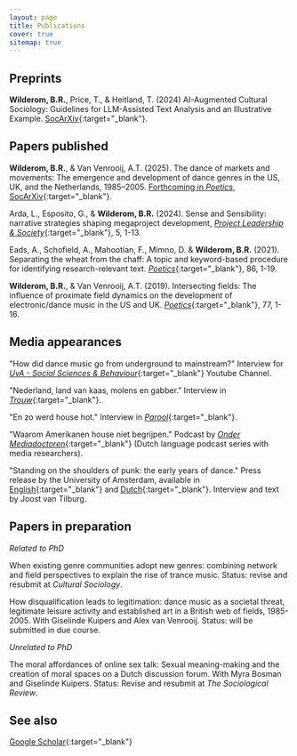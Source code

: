 ```yaml
---
layout: page
title: Publications
cover: true
sitemap: true
---
```



## Preprints

**Wilderom, B.R.**, Price, T., & Heitland, T. (2024) AI-Augmented Cultural Sociology: Guidelines for LLM-Assisted Text Analysis and an Illustrative Example. [SocArXiv](https://doi.org/10.31235/osf.io/tx8jn){:target="_blank"}. 


## Papers published

**Wilderom, B.R.**, & Van Venrooij, A.T. (2025). The dance of markets and movements: The emergence and development of dance genres in the US, UK, and the Netherlands, 1985–2005. [Forthcoming in _Poetics_, SocArXiv](https://doi.org/10.31235/osf.io/aq8ep){:target="_blank"}.

Arda, L., Esposito, G., & **Wilderom, B.R.** (2024). Sense and Sensibility: narrative strategies shaping megaproject development, [_Project Leadership & Society_](https://www.sciencedirect.com/science/article/pii/S2666721524000036?via%3Dihub){:target="_blank"}, 5, 1-13.

Eads, A., Schofield, A., Mahootian, F., Mimno, D. & **Wilderom, B.R.** (2021). Separating the wheat from the chaff: A topic and keyword-based procedure for identifying research-relevant text. [_Poetics_](https://www.sciencedirect.com/science/article/abs/pii/S0304422X20302813){:target="_blank"}, 86, 1-19.

**Wilderom, B.R.**, & Van Venrooij, A.T. (2019). Intersecting fields: The influence of proximate field dynamics on the development of electronic/dance music in the US and UK. [_Poetics_](https://www.sciencedirect.com/science/article/abs/pii/S0304422X18300342){:target="_blank"}, 77, 1-16.
 


## Media appearances

"How did dance music go from underground to mainstream?" Interview for [_UvA - Social Sciences & Behaviour_](https://www.youtube.com/watch?v=2a8y46gIKf4){:target="_blank"} Youtube Channel.

"Nederland, land van kaas, molens en gabber." Interview in [_Trouw_](https://drive.google.com/file/d/1aZlTkNsCaThpJDb-c81JxmxZYIpE-uoX/view?usp=sharing){:target="_blank"}.

"En zo werd house hot." Interview in [_Parool_](https://drive.google.com/file/d/1hVzAmTfEkClXxLhHQmO4kiqwug5hVfFh/view?usp=sharing){:target="_blank"}. 

"Waarom Amerikanen house niet begrijpen." Podcast by [_Onder Mediadoctoren_](https://ondermediadoctoren.nl/afl-180-waarom-amerikanen-house-niet-begrijpen/){:target="_blank"} (Dutch language podcast series with media researchers).

"Standing on the shoulders of punk: the early years of dance." Press release by the University of Amsterdam, available in [English](https://www.uva.nl/en/content/news/press-releases/2023/09/standing-on-the-shoulders-of-punk-the-early-years-of-dance.html?origin=kUP%2Byx6UTZqvuJiCJKnnEQ){:target="_blank"} and [Dutch](https://www.uva.nl/content/nieuws/persberichten/2023/09/bouwen-op-de-punkscene-de-beginjaren-van-de-dance.html){:target="_blank"}. Interview and text by Joost van Tilburg.



## Papers in preparation

_Related to PhD_

When existing genre communities adopt new genres: combining network and field perspectives to explain the rise of trance music. Status: revise and resubmit at _Cultural Sociology_.

How disqualification leads to legitimation: dance music as a societal threat, legitimate leisure activity and established art in a British web of fields, 1985-2005. With Giselinde Kuipers and Alex van Venrooij. Status: will be submitted in due course.

_Unrelated to PhD_

The moral affordances of online sex talk: Sexual meaning-making and the creation of moral spaces on a Dutch discussion forum. With Myra Bosman and Giselinde Kuipers. Status: Revise and resubmit at _The Sociological Review_.



## See also

[Google Scholar](https://scholar.google.com/citations?user=czGM1vUAAAAJ&hl=nl){:target="_blank"}



